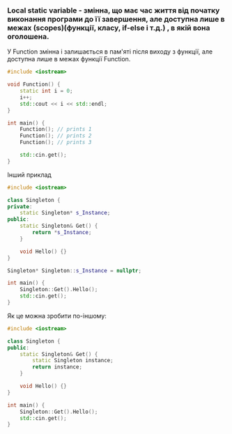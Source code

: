 ### Local static variable - змінна, що має час життя від початку виконання програми до її завершення, але доступна лише в межах (**scope**s)(функції, класу, if-else і т.д.) , в якій вона оголошена.

У Function змінна i залишається в пам'яті після виходу з функції, але доступна лише в межах функції Function.

```cpp
#include <iostream>

void Function() {
    static int i = 0;
    i++;
    std::cout << i << std::endl;
}

int main() {
    Function(); // prints 1
    Function(); // prints 2
    Function(); // prints 3

    std::cin.get();
}
```

Інший приклад

```cpp
#include <iostream>

class Singleton {
private:
    static Singleton* s_Instance;
public:
    static Singleton& Get() {
        return *s_Instance;
    }

    void Hello() {}
}

Singleton* Singleton::s_Instance = nullptr;

int main() {
    Singleton::Get().Hello();
    std::cin.get();
}
```

Як це можна зробити по-іншому:
```cpp
#include <iostream>

class Singleton {
public:
    static Singleton& Get() {
        static Singleton instance;
        return instance;
    }

    void Hello() {}
}

int main() {
    Singleton::Get().Hello();
    std::cin.get();
}
```